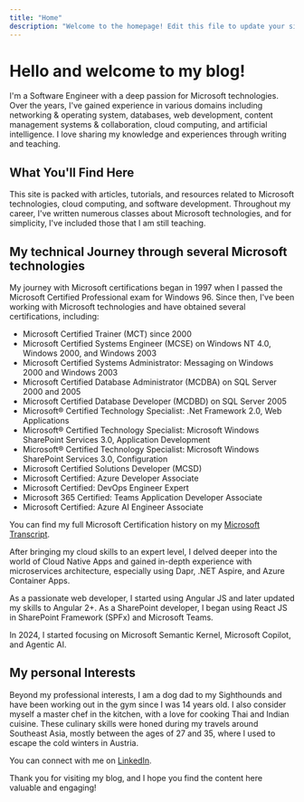 ```yaml
---
title: "Home"
description: "Welcome to the homepage! Edit this file to update your site's main landing page."
---
```


# Hello and welcome to my blog!

I'm a Software Engineer with a deep passion for Microsoft technologies. Over the years, I've gained experience in various domains including networking & operating system, databases, web development, content management systems & collaboration, cloud computing, and artificial intelligence. I love sharing my knowledge and experiences through writing and teaching.

## What You'll Find Here

This site is packed with articles, tutorials, and resources related to Microsoft technologies, cloud computing, and software development. Throughout my career, I've written numerous classes about Microsoft technologies, and for simplicity, I've included those that I am still teaching.

## My technical Journey through several Microsoft technologies

My journey with Microsoft certifications began in 1997 when I passed the Microsoft Certified Professional exam for Windows 96. Since then, I've been working with Microsoft technologies and have obtained several certifications, including:

- Microsoft Certified Trainer (MCT) since 2000
- Microsoft Certified Systems Engineer (MCSE) on Windows NT 4.0, Windows 2000, and Windows 2003
- Microsoft Certified Systems Administrator: Messaging on Windows 2000 and Windows 2003
- Microsoft Certified Database Administrator (MCDBA) on SQL Server 2000 and 2005
- Microsoft Certified Database Developer (MCDBD) on SQL Server 2005
- Microsoft® Certified Technology Specialist: .Net Framework 2.0, Web Applications
- Microsoft® Certified Technology Specialist: Microsoft Windows SharePoint Services 3.0, Application Development
- Microsoft® Certified Technology Specialist: Microsoft Windows SharePoint Services 3.0, Configuration
- Microsoft Certified Solutions Developer (MCSD)
- Microsoft Certified: Azure Developer Associate
- Microsoft Certified: DevOps Engineer Expert
- Microsoft 365 Certified: Teams Application Developer Associate
- Microsoft Certified: Azure AI Engineer Associate

You can find my full Microsoft Certification history on my [Microsoft Transcript](https://learn.microsoft.com/en-us/users/alexander-kastil/transcript/dloowug2y85m9lm).

After bringing my cloud skills to an expert level, I delved deeper into the world of Cloud Native Apps and gained in-depth experience with microservices architecture, especially using Dapr, .NET Aspire, and Azure Container Apps.

As a passionate web developer, I started using Angular JS and later updated my skills to Angular 2+. As a SharePoint developer, I began using React JS in SharePoint Framework (SPFx) and Microsoft Teams.

In 2024, I started focusing on Microsoft Semantic Kernel, Microsoft Copilot, and Agentic AI.

## My personal Interests

Beyond my professional interests, I am a dog dad to my Sighthounds and have been working out in the gym since I was 14 years old. I also consider myself a master chef in the kitchen, with a love for cooking Thai and Indian cuisine. These culinary skills were honed during my travels around Southeast Asia, mostly between the ages of 27 and 35, where I used to escape the cold winters in Austria.

You can connect with me on [LinkedIn](https://www.linkedin.com/in/alexander-kastil-3bb26511a/).

Thank you for visiting my blog, and I hope you find the content here valuable and engaging!
